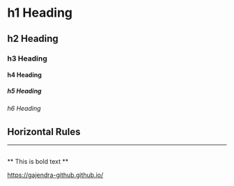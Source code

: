 # h1 Heading
## h2 Heading
### h3 Heading
#### h4 Heading
##### h5 Heading
###### h6 Heading

## Horizontal Rules
___________________


##
** This is bold text **

https://gajendra-github.github.io/





